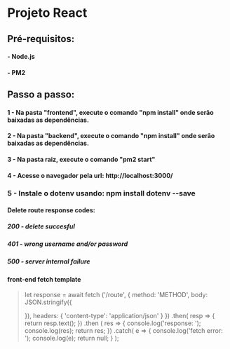 # Projeto React

## Pré-requisitos:

#### - Node.js

#### - PM2

## Passo a passo:

#### 1 - Na pasta "frontend", execute o comando "npm install" onde serão baixadas as dependências.

#### 2 - Na pasta "backend", execute o comando "npm install" onde serão baixadas as dependências.

#### 3 - Na pasta raiz, execute o comando "pm2 start"

#### 4 - Acesse o navegador pela url: http://localhost:3000/

### 5 - Instale o dotenv usando: npm install dotenv --save




#### Delete route response codes:
##### 200 - delete succesful 
##### 401 - wrong username and/or password
##### 500 - server internal failure

#### front-end fetch template

>let response = await fetch ('/route', {
> method: 'METHOD',
>  body: JSON.stringify({
>
>  }),
>  headers: {
>    'content-type': 'application/json'
>  }
>})
>.then( resp => { return resp.text(); })
>.then ( res => { console.log('response: '); console.log(res); return res; })
>.catch( e => { console.log('fetch error: '); console.log(e); return null; } );
